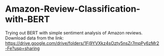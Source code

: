 # Amazon-Review-Classification-with-BERT
Trying out BERT with simple sentiment analysis of Amazon reviews.
Download data from the link: https://drive.google.com/drive/folders/1Fj9YVXkz4sOzty5nsZr7mpPy6zMr2-Fe?usp=sharing

